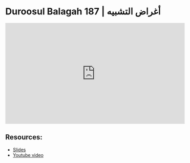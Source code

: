 # Duroosul Balagah 187 | أغراض التشبيه
                
<iframe width="560" height="315" src="https://www.youtube-nocookie.com/embed/FFEnCm_hUm8?start=0" frameborder="0" allow="accelerometer; autoplay; encrypted-media; gyroscope; picture-in-picture" allowfullscreen="allowfullscreen">
</iframe><BR>

## Resources:
- [Slides](https://github.com/arshare/resources_balagha_pdfs)
- [Youtube video](https://www.youtube.com/watch?v=FFEnCm_hUm8&list=PLzn0qdi6JpdvvXVuJ7kIusNquSxeyKJvc)

